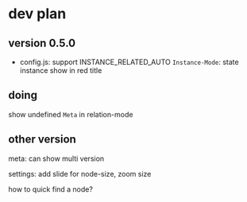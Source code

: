 # dev plan

## version 0.5.0

- config.js: support INSTANCE_RELATED_AUTO
`Instance-Mode`: state instance show in red title
## doing

show undefined `Meta` in relation-mode

## other version

meta: can show multi version

settings: add slide for node-size, zoom size

how to quick find a node?


